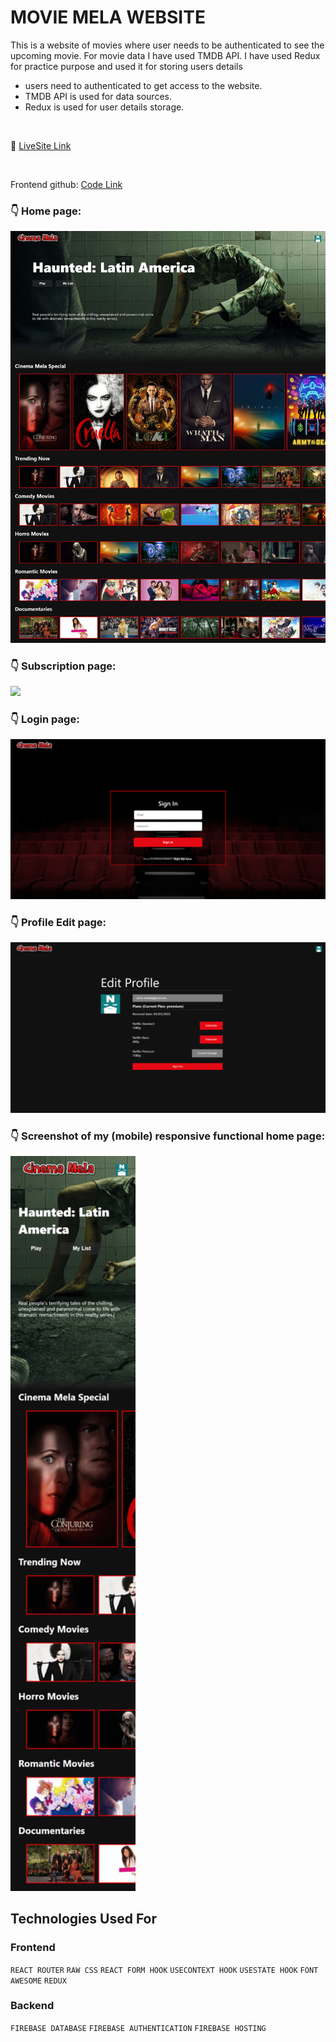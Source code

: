 # MOVIE MELA WEBSITE
This is a website of movies where user needs to be authenticated to see the upcoming movie. For movie data I have used TMDB API. I have used Redux for practice purpose and used it for storing users details<br/>


- users need to authenticated to get access to the website.
- TMDB API is used for data sources.
- Redux is used for user details storage.

<br/>

:round_pushpin: [LiveSite Link](https://ghuri-movie-website.web.app "CLICK ME")

<br/>

Frontend github: [Code Link](https://github.com/Samin1615088/ghuri-movie-website-redux)
### :point_down: Home page: 
<img src="src/images/screenshots/home_webview.jpg" width="600px" />

### :point_down: Subscription page: 
<img src="src/images/screenshots/email_webview.png" width="600px" />

### :point_down: Login page: 
<img src="src/images/screenshots/login_webview.png" width="600px" />

### :point_down: Profile Edit page: 
<img src="src/images/screenshots/profileedit_webview.png" width="600px" />

### :point_down: Screenshot of my (mobile) responsive functional home page:
<img src="src/images/screenshots/home_mobileview.png" width="200px" /> 


## Technologies Used For 

### Frontend
`REACT ROUTER`  `RAW CSS`  `REACT FORM HOOK`  `USECONTEXT HOOK`  `USESTATE HOOK`  `FONT AWESOME` `REDUX` 


###  Backend
`FIREBASE DATABASE` `FIREBASE AUTHENTICATION`  `FIREBASE HOSTING`
